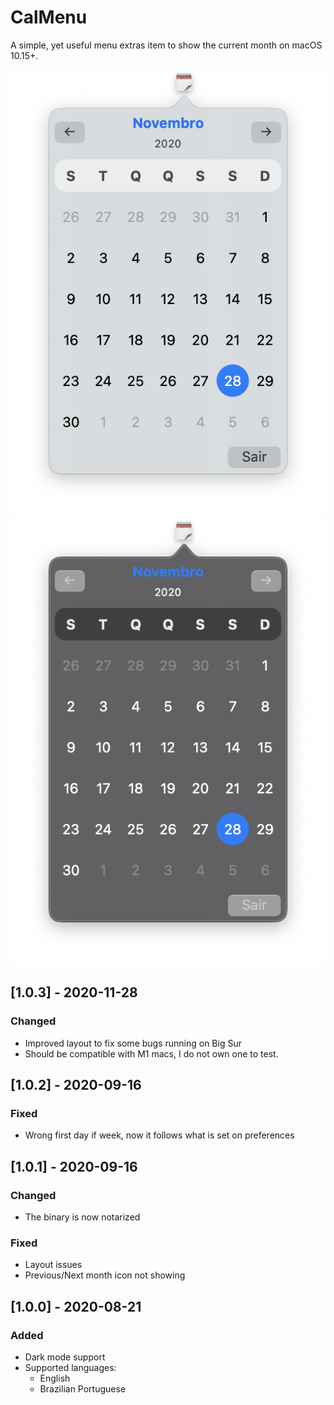 # CalMenu

A simple, yet useful menu extras item to show the current month on macOS 10.15+.

![](images/image1.png)
![](images/image2.png)

## [1.0.3] - 2020-11-28

### Changed
- Improved layout to fix some bugs running on Big Sur
- Should be compatible with M1 macs, I do not own one to test.

## [1.0.2] - 2020-09-16

### Fixed
- Wrong first day if week, now it follows what is set on preferences

## [1.0.1] - 2020-09-16

### Changed
- The binary is now notarized

### Fixed
- Layout issues
- Previous/Next month icon not showing

## [1.0.0] - 2020-08-21

### Added
- Dark mode support
- Supported languages:
    - English
    - Brazilian Portuguese
